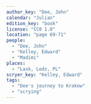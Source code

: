 ```yaml
---
author_key: "Dee, John"
calendar: "Julian"
edition_key: "book"
license: "CC0 1.0"
location: "page 69-71"
people:
  - "Dee, John"
  - "Kelley, Edward"
  - "Madimi"
places:
  - "Lask, Lodz, PL"
scryer_key: "Kelley, Edward"
tags:
  - "Dee's journey to Krakow"
  - "scrying"
---
```


